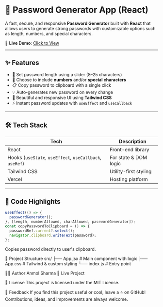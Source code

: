 # 🔐 Password Generator App (React)

A fast, secure, and responsive **Password Generator** built with **React** that allows users to generate strong passwords with customizable options such as length, numbers, and special characters.

🚀 **Live Demo**: [Click to View](https://password-generator-hateswkej-anmol-sharma7011s-projects.vercel.app/)

---

## ✨ Features

- 🔢 Set password length using a slider (8–25 characters)
- 🔁 Choose to include **numbers** and/or **special characters**
- 📋 Copy password to clipboard with a single click
- 💡 Auto-generates new password on every change
- 🎨 Beautiful and responsive UI using **Tailwind CSS**
- ⚡ Instant password updates with `useEffect` and `useCallback`

---

## 🛠 Tech Stack

| Tech            | Description                  |
|-----------------|------------------------------|
| React           | Front-end library             |
| Hooks (`useState`, `useEffect`, `useCallback`, `useRef`) | For state & DOM logic |
| Tailwind CSS    | Utility-first styling         |
| Vercel          | Hosting platform              |

---

## 🧠 Code Highlights

```jsx
useEffect(() => {
  passwordGenerator();
}, [length, numberAllowed, charAllowed, passwordGenerator]);
const copyPasswordToClipboard = () => {
  passwordRef.current?.select();
  navigator.clipboard.writeText(password);
};
```
Copies password directly to user's clipboard.

📂 Project Structure
src/
├── App.jsx           # Main component with logic
├── App.css           # Tailwind & custom styling
└── index.js          # Entry point

🧑‍💻 Author
Anmol Sharma
🔗 Live Project

📄 License
This project is licensed under the MIT License.

🙌 Feedback
If you find this project useful or cool, leave a ⭐ on GitHub!
Contributions, ideas, and improvements are always welcome.
